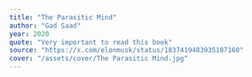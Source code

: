 ```yaml
---
title: "The Parasitic Mind"
author: "Gad Saad"
year: 2020
quote: "Very important to read this book"
source: "https://x.com/elonmusk/status/1837419483935187160"
cover: "/assets/cover/The Parasitic Mind.jpg"
---
```


